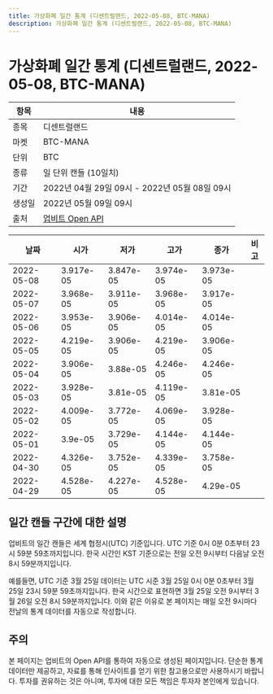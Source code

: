 ```yaml
---
title: 가상화폐 일간 통계 (디센트럴랜드, 2022-05-08, BTC-MANA)
description: 가상화폐 일간 통계 (디센트럴랜드, 2022-05-08, BTC-MANA)
---
```



가상화폐 일간 통계 (디센트럴랜드, 2022-05-08, BTC-MANA)
===

|항목|내용|
|--|--|
|종목|디센트럴랜드|
|마켓|BTC-MANA|
|단위|BTC|
|종류|일 단위 캔들 (10일치)|
|기간|2022년 04월 29일 09시 - 2022년 05월 08일 09시|
|생성일|2022년 05월 09일 09시|
|출처|[업비트 Open API](https://docs.upbit.com)|


|날짜|시가|저가|고가|종가|비고|
|--|--|--|--|--|--|
|2022-05-08|3.917e-05|3.847e-05|3.974e-05|3.973e-05|    |
|2022-05-07|3.968e-05|3.911e-05|3.968e-05|3.917e-05|    |
|2022-05-06|3.953e-05|3.906e-05|4.014e-05|4.014e-05|    |
|2022-05-05|4.219e-05|3.906e-05|4.219e-05|3.906e-05|    |
|2022-05-04|3.906e-05|3.88e-05|4.246e-05|4.246e-05|    |
|2022-05-03|3.928e-05|3.81e-05|4.119e-05|3.81e-05|    |
|2022-05-02|4.009e-05|3.772e-05|4.069e-05|3.928e-05|    |
|2022-05-01|3.9e-05|3.729e-05|4.144e-05|4.144e-05|    |
|2022-04-30|4.326e-05|3.752e-05|4.339e-05|3.758e-05|    |
|2022-04-29|4.528e-05|4.227e-05|4.528e-05|4.29e-05|    |


일간 캔들 구간에 대한 설명
---


업비트의 일간 캔들은 세계 협정시(UTC) 기준입니다. 
UTC 기준 0시 0분 0초부터 23시 59분 59초까지입니다. 
한국 시간인 KST 기준으로는 전일 오전 9시부터 다음날 오전 8시 59분까지입니다. 


예를들면, UTC 기준 3월 25일 데이터는 UTC 시준 3월 25일 0시 0분 0초부터 3월 25일 23시 59분 59초까지입니다. 
한국 시간으로 표현하면 3월 25일 오전 9시부터 3월 26일 오전 8시 59분까지입니다. 
이와 같은 이유로 본 페이지는 매일 오전 9시마다 전날의 통계 데이터를 자동으로 작성합니다. 


주의
---


본 페이지는 업비트의 Open API를 통하여 자동으로 생성된 페이지입니다. 
단순한 통계 데이터만 제공하고, 자료를 통해 인사이트를 얻기 위한 참고용으로만 사용하시기 바랍니다. 
투자를 권유하는 것은 아니며, 투자에 대한 모든 책임은 투자자 본인에게 있습니다. 
